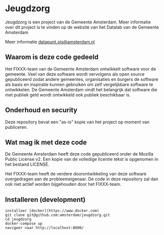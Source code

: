 # Jeugdzorg

Jeugdzorg is een project van de Gemeente Amsterdam. Meer informatie over dit project is te vinden op de website van het Datalab van de Gemeente Amsterdam

Meer informatie datapunt.ois@amsterdam.nl

## Waarom is deze code gedeeld

Het FIXXX-team van de Gemeente Amsterdam ontwikkelt software voor de gemeente. Veel van deze software wordt vervolgens als open source gepubliceerd zodat andere gemeentes, organisaties en burgers de software als basis en inspiratie kunnen gebruiken om zelf vergelijkbare software te ontwikkelen. De Gemeente Amsterdam vindt het belangrijk dat software die met publiek geld wordt ontwikkeld ook publiek beschikbaar is.

## Onderhoud en security

Deze repository bevat een "as-is" kopie van het project op moment van publiceren.

## Wat mag ik met deze code

De Gemeente Amsterdam heeft deze code gepubliceerd onder de Mozilla Public License v2.
Een kopie van de volledige licentie tekst is opgenomen in het bestand LICENSE.

Het FIXXX-team heeft de verdere doorontwikkeling van deze software overgedragen
aan de probleemeigenaar. De code in deze repository zal dan ook niet actief worden
bijgehouden door het FIXXX-team.

## Installeren (development)

    installeer [docker](https://www.docker.com)
    git clone git@github.com:amsterdam/jeugdzorg.git
    cd jeugdzorg
    docker-compose up
    navigeer naar http://localhost:8000/